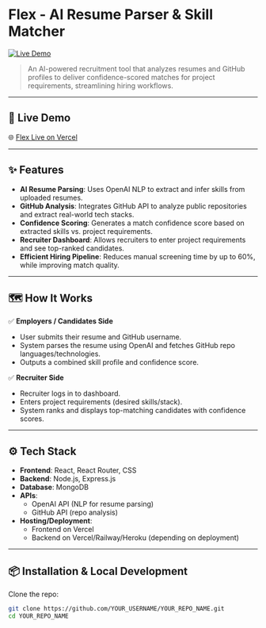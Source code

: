 # Flex - AI Resume Parser & Skill Matcher

[![Live Demo](https://img.shields.io/badge/Live%20Demo-Vercel-blue?logo=vercel)](https://flex-fd4dlb5od-ansh-thukrals-projects.vercel.app/)

> An AI-powered recruitment tool that analyzes resumes and GitHub profiles to deliver confidence-scored matches for project requirements, streamlining hiring workflows.

---

## 🚀 Live Demo

🌐 [Flex Live on Vercel](https://flex-fd4dlb5od-ansh-thukrals-projects.vercel.app/)

---

## ✨ Features

- **AI Resume Parsing**: Uses OpenAI NLP to extract and infer skills from uploaded resumes.
- **GitHub Analysis**: Integrates GitHub API to analyze public repositories and extract real-world tech stacks.
- **Confidence Scoring**: Generates a match confidence score based on extracted skills vs. project requirements.
- **Recruiter Dashboard**: Allows recruiters to enter project requirements and see top-ranked candidates.
- **Efficient Hiring Pipeline**: Reduces manual screening time by up to 60%, while improving match quality.

---

## 🗺️ How It Works

✅ **Employers / Candidates Side**
- User submits their resume and GitHub username.
- System parses the resume using OpenAI and fetches GitHub repo languages/technologies.
- Outputs a combined skill profile and confidence score.

✅ **Recruiter Side**
- Recruiter logs in to dashboard.
- Enters project requirements (desired skills/stack).
- System ranks and displays top-matching candidates with confidence scores.

---

## ⚙️ Tech Stack

- **Frontend**: React, React Router, CSS
- **Backend**: Node.js, Express.js
- **Database**: MongoDB
- **APIs**:
  - OpenAI API (NLP for resume parsing)
  - GitHub API (repo analysis)
- **Hosting/Deployment**:
  - Frontend on Vercel
  - Backend on Vercel/Railway/Heroku (depending on deployment)

---

## 📦 Installation & Local Development

Clone the repo:

```bash
git clone https://github.com/YOUR_USERNAME/YOUR_REPO_NAME.git
cd YOUR_REPO_NAME
